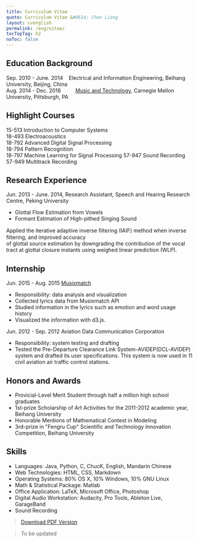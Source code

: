```yaml
---
title: Curriculum Vitae
quote: Curriculum Vitae &#8614; Chen Liang
layout: cvenglish
permalink: /eng/vitae/
tocTopTag: h2
noToc: false
---
```


## Education Background

Sep. 2010 - June. 2014&nbsp;&nbsp;&nbsp;&nbsp;Electrical and Information Engineering, Beihang University, Beijing, China                      
Aug. 2014 - Dec. 2016&nbsp;&nbsp;&nbsp;&nbsp;&nbsp;&nbsp;&nbsp;&nbsp;&nbsp;&nbsp;[Music and Technology](http://www.cs.cmu.edu/~music/mat/index.html), Carnegie Mellon University, Pittsburgh, PA
 
## Highlight Courses

15-513 Introduction to Computer Systems   
18-493 Electroacoustics   
18-792 Advanced Digital Signal Processing   
18-794 Pattern Recognition  
18-797 Machine Learning for Signal Processing
57-947 Sound Recording   
57-949 Multitrack Recording

 
## Research Experience
 
Jun. 2013 - June. 2014, Research Assistant, Speech and Hearing Research Centre, Peking University

* Glottal Flow Estimation from Vowels 
* Formant Estimation of High-pithed Singing Sound           

Applied the iterative adaptive inverse ﬁltering (IAIF) method when inverse filtering, and improved accuracy       
of glottal source estimation by downgrading the contribution of the vocal tract at glottal closure instants using weighed linear prediction (WLP).

## Internship

Jun. 2015 - Aug. 2015	[Musixmatch](https://www.musixmatch.com/)

* Responsibility: data analysis and visualization
* Collected lyrics data from Musixmatch API
* Studied information in the lyrics such as emotion and word usage history
* Visualized the information with d3.js.

Jun. 2012 - Sep. 2012	Aviation Data Communication Corporation

* Responsibility: system testing and drafting
* Tested the Pre-Departure Clearance Link System-AVIDEP(DCL-AVIDEP) system and drafted its user specifications. This system is now used in 11 civil aviation air traffic control stations.
 
## Honors and Awards 

* Provicial-Level Merit Student through half a million high school graduates
* 1st-prize Scholarship of Art Activities for the 2011-2012 academic year, Beihang University
* Honorable Mentions of Mathematical Contest in Modeling
* 3rd-prize in "Fengru Cup" Scientific and Technology Innovation Competition, Beihang University

## Skills

* Languages: Java, Python, C, ChucK, English, Mandarin Chinese
* Web Technologies: HTML, CSS, Markdown
* Operating Systems: 80% OS X, 10% Windows, 10% GNU Linux
* Math & Statistical Package: Matlab
* Office Application: LaTeX, Microsoft Office, Photoshop
* Digital Audio Workstation: Audacity, Pro Tools, Ableton Live, GarageBand
* Sound Recording


>[Download PDF Version](/cv-eng.pdf)

>To be updated
